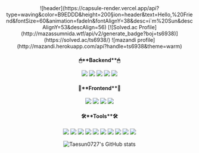 <div align="center">
![header](https://capsule-render.vercel.app/api?type=waving&color=B9EDDD&height=200&section=header&text=Hello,%20Friend&fontSize=60&animation=fadeIn&fontAlignY=38&desc=i`m%20Sun&descAlignY=53&descAlign=56)
[![Solved.ac Profile](http://mazassumnida.wtf/api/v2/generate_badge?boj=ts6938)](https://solved.ac/ts6938/)
![mazandi profile](http://mazandi.herokuapp.com/api?handle=ts6938&theme=warm)
  
  <!--  기술스택  -->
  <p align="center">
    <h4>🖱**Backend**🖱</h4>
<img src="https://img.shields.io/badge/Spring Boot-green?style=flat&logo=Spring Boot&logoColor=white"/>
<img src="https://img.shields.io/badge/Hibernate-black?style=flat&logo=Hibernate&logoColor=white"/>
<img src="https://img.shields.io/badge/Spring Security-green?style=flat&logo=Spring Security&logoColor=white"/>
<img src="https://img.shields.io/badge/WebRTC-black?style=flat&logo=WebRTC&logoColor=white"/>
<img src="https://img.shields.io/badge/MySQL-blue?style=flat&logo=MySQL&logoColor=white"/>

<h4>👀**Frontend**👀</h4>

<img src="https://img.shields.io/badge/React-blue?style=flat&logo=React&logoColor=white"/>
<img src="https://img.shields.io/badge/Redux-purple?style=flat&logo=Redux&logoColor=white"/>
<img src="https://img.shields.io/badge/JavaScript-yellow?style=flat&logo=JavaScript&logoColor=white"/>
<img src="https://img.shields.io/badge/styled_components-pink?style=flat&logo=styled-components&logoColor=white"/>


<h4>🛠**Tools**🛠</h4>

<img src="https://img.shields.io/badge/IntelliJ IDEA-purple?style=flat&logo=IntelliJ IDEA&logoColor=white"/>
<img src="https://img.shields.io/badge/Visual Studio Code IDEA-blue?style=flat&logo=Visual Studio Code&logoColor=white"/>


<img src="https://img.shields.io/badge/Visual Amazon AWS-yellow?style=flat&logo=Amazon AWS&logoColor=white"/>
<img src="https://img.shields.io/badge/NGINX-grreen?style=flat&logo=NGINX&logoColor=white"/>
<img src="https://img.shields.io/badge/Jenkins-orange?style=flat&logo=Jenkins&logoColor=white"/>
<img src="https://img.shields.io/badge/Docker-blue?style=flat&logo=Docker&logoColor=white"/>


<img src="https://img.shields.io/badge/GitHub-black?style=flat&logo=GitHub&logoColor=white"/>
<img src="https://img.shields.io/badge/Jira Software-blue?style=flat&logo=Jira Software&logoColor=whie"/>
<img src="https://img.shields.io/badge/Notion-black?style=flat&logo=Notion&logoColor=white"/>
<img src="https://img.shields.io/badge/Mattermost-blue?style=flat&logo=Mattermost&logoColor=white"/>
  </p>
  
  ![Taesun0727's GitHub stats](https://github-readme-stats.vercel.app/api?username=Taesun0727&hide=contribs&theme=flag-india)
  
</div>
